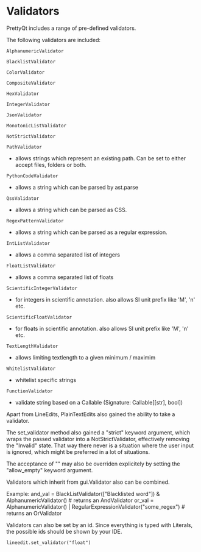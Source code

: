 # Validators

PrettyQt includes a range of pre-defined validators.

The following validators are included:

`AlphanumericValidator`

`BlacklistValidator`

`ColorValidator`

`CompositeValidator`

`HexValidator`

`IntegerValidator`

`JsonValidator`

`MonotonicListValidator`

`NotStrictValidator`

`PathValidator`
- allows strings which represent an existing path. Can be set to either accept files, folders or both.

`PythonCodeValidator`
- allows a string which can be parsed by ast.parse

`QssValidator`
- allows a string which can be parsed as CSS.

`RegexPatternValidator`
- allows a string which can be parsed as a regular expression.

`IntListValidator`
- allows a comma separated list of integers

`FloatListValidator`
- allows a comma separated list of floats

`ScientificIntegerValidator`
 - for integers in scientific annotation. also allows SI unit prefix like 'M', 'n' etc.

`ScientificFloatValidator`
 - for floats in scientific annotation. also allows SI unit prefix like 'M', 'n' etc.

`TextLengthValidator`
- allows limiting textlength to a given minimum / maximim

`WhitelistValidator`
- whitelist specific strings

`FunctionValidator`
- validate string based on a Callable (Signature: Callable[[str], bool])


Apart from LineEdits, PlainTextEdits also gained the ability to take a validator.

The set_validator method also gained a "strict" keyword argument, which wraps the passed
validator into a NotStrictValidator, effectively removing the "Invalid" state. That way
there never is a situation where the user input is ignored, which might be preferred in a lot of situations.

The acceptance of "" may also be overriden explicitely by setting the "allow_empty" keyword argument.

Validators which inherit from gui.Validator also can be combined.

Example:
    and_val = BlackListValidator(["Blacklisted word"]) & AlphanumericValidator()  # returns an AndValidator
    or_val = AlphanumericValidator() | RegularExpressionValidator("some_regex") # returns an OrValidator

Validators can also be set by an id. Since everything is typed with Literals, the possible ids should be shown by your IDE.

    lineedit.set_validator("float")

